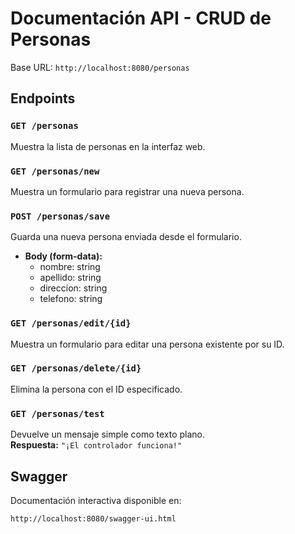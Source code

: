 # Documentación API - CRUD de Personas

Base URL: `http://localhost:8080/personas`

## Endpoints

### `GET /personas`

Muestra la lista de personas en la interfaz web.

### `GET /personas/new`

Muestra un formulario para registrar una nueva persona.

### `POST /personas/save`

Guarda una nueva persona enviada desde el formulario.

- **Body (form-data):**
  - nombre: string
  - apellido: string
  - direccion: string
  - telefono: string

### `GET /personas/edit/{id}`

Muestra un formulario para editar una persona existente por su ID.

### `GET /personas/delete/{id}`

Elimina la persona con el ID especificado.

### `GET /personas/test`

Devuelve un mensaje simple como texto plano.  
**Respuesta:** `"¡El controlador funciona!"`

## Swagger

Documentación interactiva disponible en:

```
http://localhost:8080/swagger-ui.html
```
